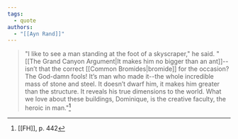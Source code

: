 ```yaml
---
tags:
  - quote
authors:
  - "[[Ayn Rand]]"
---
```

>"I like to see a man standing at the foot of a skyscraper," he said. "[[The Grand Canyon Argument|It makes him no bigger than an ant]]--isn’t that the correct [[Common Bromides|bromide]] for the occasion? The God-damn fools! It’s man who made it--the whole incredible mass of stone and steel. It doesn’t dwarf him, it makes him greater than the structure. It reveals his true dimensions to the world. What we love about these buildings, Dominique, is the creative faculty, the heroic in man."[^1]

[^1]: [[FH]], p. 442